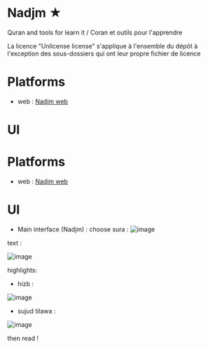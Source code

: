 # Nadjm ★
Quran and tools for learn it / Coran et outils pour l'apprendre

La licence "Unlicense license" s'applique à l'ensemble du dépôt à l'exception des sous-dossiers qui ont leur propre fichier de licence

# Platforms

- web : <a href="https://nadjm.netlify.app/">Nadjm web<a/>


# UI

# Platforms

- web : <a href="https://nadjm.netlify.app/">Nadjm web<a/>


# UI

- Main interface (Nadjm) :
choose sura :
![image](https://github.com/user-attachments/assets/87bb9e06-8c26-4a7a-a2ac-19ba8ca578b0)

text :

![image](https://github.com/user-attachments/assets/df3337c3-f074-4d1b-b964-44290c557edc)

highlights: 
- hizb :
  
![image](https://github.com/user-attachments/assets/05dcf59e-c35b-4983-9606-f2ab78ab8c05)

- sujud tilawa :
 
![image](https://github.com/user-attachments/assets/c4711bfc-4a84-4007-8523-9c3fe887411a)


then read !
